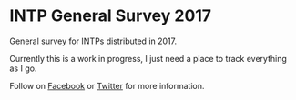 # INTP General Survey 2017

General survey for INTPs distributed in 2017.

Currently this is a work in progress, I just need a place to track everything as I go.

Follow on [Facebook](https://facebook.com/INTP.info) or [Twitter](https://twitter.com/intpinfo) for more information.
